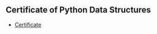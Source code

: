 ## Certificate of Python Data Structures
* [Certificate](https://www.coursera.org/account/accomplishments/verify/CBVR9TVDYPM5)
